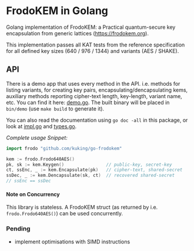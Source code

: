 # FrodoKEM in Golang 
Golang implementation of FrodoKEM: a Practical quantum-secure key encapsulation from generic lattices (https://frodokem.org).

This implementation passes all KAT tests from the reference specification for all defined key sizes (640 / 976 / 1344) and variants (AES / SHAKE).

## API
There is a demo app that uses every method in the API. i.e. methods for listing variants, for creating key pairs,
encapsulating/dencapsulating kems, auxiliary methods reporting cipher-text length, key-length, variant name, etc. 
You can find it here: [demo.go](mains/demo/demo.go). The built binary will be placed in `bin/demo` (use `make build` to 
generate it).

You can also read the documentation using `go doc -all` in this package, or look at [impl.go](impl.go) and 
[types.go](types.go).

_Complete usage Snippet:_
```go
import frodo "github.com/kuking/go-frodokem"

kem := frodo.Frodo640AES()
pk, sk := kem.Keygen()                // public-key, secret-key
ct, ssEnc, _ := kem.Encapsulate(pk)   // cipher-text, shared-secret
ssDec, _ := kem.Dencapsulate(sk, ct)  // recovered shared-secret
// ssEnc == ssDec
```
#### Note on Concurrency
This library is stateless. A FrodoKEM struct (as returned by i.e. `frodo.Frodo640AES()`) can be used concurrently.

### Pending
- implement optimisations with SIMD instructions

